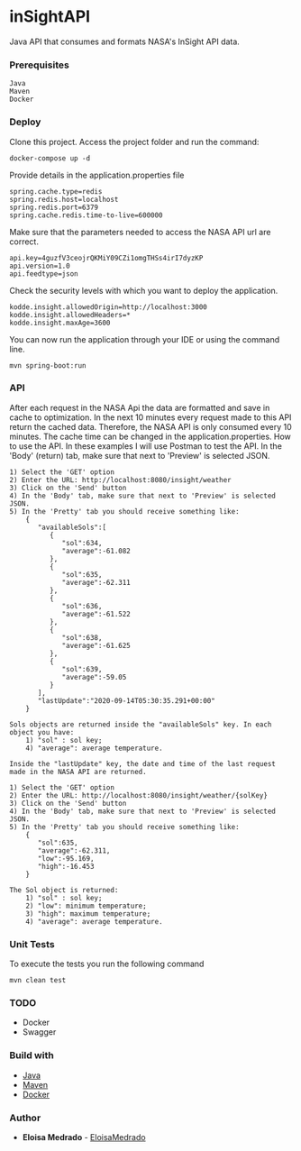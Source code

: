 # inSightAPI
Java API that consumes and formats NASA's InSight API data.

### Prerequisites

```
Java
Maven
Docker

```

### Deploy

Clone this project. Access the project folder and run the command:

```
docker-compose up -d

```

Provide details in the application.properties file

```
spring.cache.type=redis
spring.redis.host=localhost
spring.redis.port=6379
spring.cache.redis.time-to-live=600000

```

Make sure that the parameters needed to access the NASA API url are correct.

```
api.key=4guzfV3ceojrQKMiY09CZi1omgTHSs4irI7dyzKP
api.version=1.0
api.feedtype=json

```

Check the security levels with which you want to deploy the application.

```
kodde.insight.allowedOrigin=http://localhost:3000
kodde.insight.allowedHeaders=*
kodde.insight.maxAge=3600

```

You can now run the application through your IDE or using the command line.

```
mvn spring-boot:run

```

### API

After each request in the NASA Api the data are formatted and save in cache to optimization. In the next 10 minutes every request made to this API return the cached data. Therefore, the NASA API is only consumed every 10 minutes. 
The cache time can be changed in the application.properties.
How to use the API. In these examples I will use Postman to test the API. In the 'Body' (return) tab, make sure that next to 'Preview' is selected JSON.

```
1) Select the 'GET' option
2) Enter the URL: http://localhost:8080/insight/weather
3) Click on the 'Send' button
4) In the 'Body' tab, make sure that next to 'Preview' is selected JSON.
5) In the 'Pretty' tab you should receive something like:
	{
	   "availableSols":[
	      {
	         "sol":634,
	         "average":-61.082
	      },
	      {
	         "sol":635,
	         "average":-62.311
	      },
	      {
	         "sol":636,
	         "average":-61.522
	      },
	      {
	         "sol":638,
	         "average":-61.625
	      },
	      {
	         "sol":639,
	         "average":-59.05
	      }
	   ],
	   "lastUpdate":"2020-09-14T05:30:35.291+00:00"
	}

Sols objects are returned inside the "availableSols" key. In each object you have:
	1) "sol" : sol key;
	4) "average": average temperature.

Inside the "lastUpdate" key, the date and time of the last request made in the NASA API are returned.

```

```
1) Select the 'GET' option
2) Enter the URL: http://localhost:8080/insight/weather/{solKey}
3) Click on the 'Send' button
4) In the 'Body' tab, make sure that next to 'Preview' is selected JSON.
5) In the 'Pretty' tab you should receive something like:
	{
	   "sol":635,
	   "average":-62.311,
	   "low":-95.169,
	   "high":-16.453
	}

The Sol object is returned:
	1) "sol" : sol key;
	2) "low": minimum temperature;
	3) "high": maximum temperature;
	4) "average": average temperature.

```

### Unit Tests

To execute the tests you run the following command

```
mvn clean test

```

### TODO

* Docker
* Swagger

### Build with

* [Java](https://www.java.com/pt_BR/)
* [Maven](https://maven.apache.org/)
* [Docker](https://www.docker.com/)

### Author

* **Eloisa Medrado** -  [EloisaMedrado](https://github.com/EloisaMedrado)	